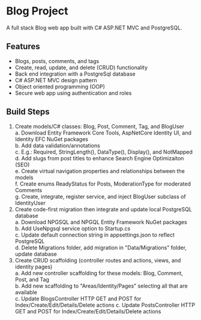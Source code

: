 # Blog Project
 A full stack Blog web app built with C# ASP.NET MVC and PostgreSQL.  

 ## Features
 - Blogs, posts, comments, and tags
 - Create, read, update, and delete (CRUD) functionality
 - Back end integration with a PostgreSql database
 - C# ASP.NET MVC design pattern
 - Object oriented programming (OOP)
 - Secure web app using authentication and roles

 ## Build Steps
 1) Create models/C# classes: Blog, Post, Comment, Tag, and BlogUser  
     a. Download Entity Framework Core Tools, AspNetCore Identity UI, and Identity EFC NuGet packages  
     b. Add data validation/annotations  
     c. E.g.: Required, StringLength(), DataType(), Display(), and NotMapped  
     d. Add slugs from post titles to enhance Search Engine Optimizaiton (SEO)  
     e. Create virtual navigation properties and relationships between the models  
     f. Create enums ReadyStatus for Posts, ModerationType for moderated Comments  
     g. Create, integrate, register service, and inject BlogUser subclass of IdentityUser  
 2) Create code-first migration then integrate and update local PostgreSQL database  
     a. Download NPGSQL and NPGQL Entity Framework NuGet packages  
     b. Add UseNpgsql service option to Startup.cs  
     c. Update default connection string in appsettings.json to reflect PostgreSQL  
     d. Delete Migrations folder, add migration in "Data/Migrations" folder, update database  
 3) Create CRUD scaffolding (controller routes and actions, views, and identity pages)  
     a. Add new controller scaffolding for these models: Blog, Comment, Post, and Tag  
     b. Add new scaffolding to "Areas/Identity/Pages" selecting all that are available  
     c. Update BlogsController HTTP GET and POST for Index/Create/Edit/Details/Delete actions
     c. Update PostsController HTTP GET and POST for Index/Create/Edit/Details/Delete actions

